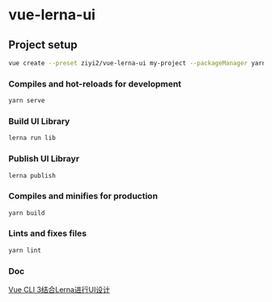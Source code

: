 # vue-lerna-ui

## Project setup

``` bash
vue create --preset ziyi2/vue-lerna-ui my-project --packageManager yarn
```

### Compiles and hot-reloads for development

``` bash
yarn serve
```

### Build UI Library

``` bash
lerna run lib
```

### Publish UI Librayr

``` bash
lerna publish
```

### Compiles and minifies for production

``` bash
yarn build
```

### Lints and fixes files

``` bash
yarn lint
```


### Doc

[Vue CLI 3结合Lerna进行UI设计](https://github.com/ziyi2/ziyi2.github.io/issues/4)



